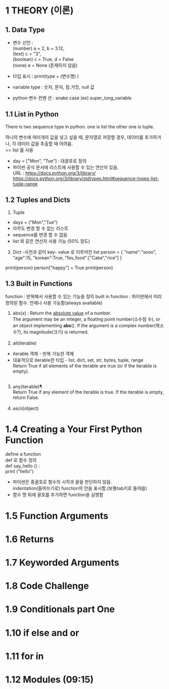 # 1 THEORY (이론)
## 1. Data Type
- 변수 선언 :  <br>
              (number) a = 2, b = 3.12,    
              (text) c = "3",     
              (boolean) c = True,  d = False     
              (none) e = None (존재하지 않음)    
              
- 타입 표시 : print(type + (변수명) )
- variable type : 숫자, 문자, 참.거짓, null 값
- python 변수 컨벤 션 : snake case (ex) super_long_variable 


## 1.1 List in Python 
There is two sequence type  in python. one is list the other one is tuple.

하나의 변수에 여러개의 값을 넣고 싶을 때, 문자열로 저장할 경우, 데이터를 추가하거나, 각 데이터 값을 추출할 때 어려움.<br>
=> list 를 사용

- day = ["Mon", "Tue"] : 대괄호로 정의
- 파이썬 공식 문서에 리스트에 사용할 수 있는 연산자 있음.    
URL : https://docs.python.org/3/library/     
https://docs.python.org/3/library/stdtypes.html#sequence-types-list-tuple-range    


## 1.2 Tuples and Dicts
1) Tuple
- days = ("Mon","Tue") 
- 아무도 변경 할 수 없는 리스트
- sequence를 변경 할 수 없음 
- list 와 같은 연산자 사용 가능 (50% 정도)
2) Dict 
-사전과 같이 key- value 로 이루어진 list 
person = {
  "name":"sooo",
  "age":15,
  "korean":True,
  "fav_food":["Cake","rice"]
}

print(person)
person["happy"] = True
print(person)

## 1.3 Built in Functions
function : 반복해서 사용할 수 있는 기능을 정의 
built in function : 파이썬에서 미리 정의된 함수. 언제나 사용 가능함(always available)
<br>
1) abs(x) : Return the <u>absolute value</u> of a number.<br>
The argument may be an integer, a floating point number(소수점 수), or an object implementing __abs__(). If the argument is a complex number(복소수?), its magnitude(크기) is returned.
<br><br>
2) all(iterable)<br>
* iterable 객체 - 반복 가능한 객체 <br>
* 대표적으로 iterable한 타입 - list, dict, set, str, bytes, tuple, range <br>
Return True if all elements of the iterable are true (or if the iterable is empty).
<br><br>
3) any(iterable)¶<br>
Return True if any element of the iterable is true. If the iterable is empty, return False.
<br><br>
4) ascii(object)



# 1.4 Creating a Your First Python Function     
define a function     
def 로 함수 정의     
def say_hello () :     
  print ("hello")    
  
- 파이썬은 중괄호로 함수의 시작과 끝을 판단하지 않음.    
indentation(들여쓰기로) function의 안을 표시함.(보통tab키로 들여씀)    
- 함수 명 뒤에 괄호를 추가하면 function을 실행함    

# 1.5 Function Arguments
# 1.6 Returns
# 1.7 Keyworded Arguments
# 1.8 Code Challenge
# 1.9 Conditionals part One
# 1.10 if else and or
# 1.11 for in
# 1.12 Modules (09:15)


